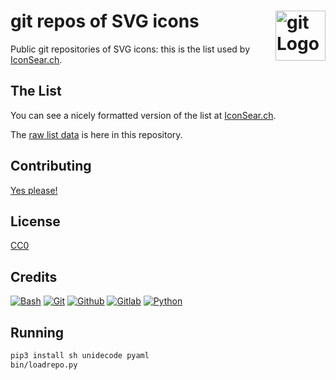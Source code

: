 # git repos of SVG icons [<img alt="git Logo" src="https://www.vectorlogo.zone/logos/git-scm/git-scm-icon.svg" height="80" align="right" />](https://iconsear.ch/)

Public git repositories of SVG icons: this is the list used by [IconSear.ch](https://iconsear.ch/).

## The List

You can see a nicely formatted version of the list at [IconSear.ch](https://iconsear.ch/sources/index.html).

The [raw list data](data/sources.yaml) is here in this repository.

## Contributing

[Yes please!](CONTRIBUTING.md)

## License

[CC0](LICENSE.txt)

## Credits

[![Bash](https://www.vectorlogo.zone/logos/gnu_bash/gnu_bash-ar21.svg)](https://www.gnu.org/software/bash/ "Scripting")
[![Git](https://www.vectorlogo.zone/logos/git-scm/git-scm-ar21.svg)](https://git-scm.com/ "Version control")
[![Github](https://www.vectorlogo.zone/logos/github/github-ar21.svg)](https://github.com/ "Git Repositories")
[![Gitlab](https://www.vectorlogo.zone/logos/gitlab/gitlab-ar21.svg)](https://about.gitlab.com/ "Git Repositories")
[![Python](https://www.vectorlogo.zone/logos/python/python-ar21.svg)](https://www.python.org/ "data load script")

## Running

```bash
pip3 install sh unidecode pyaml
bin/loadrepo.py
```
